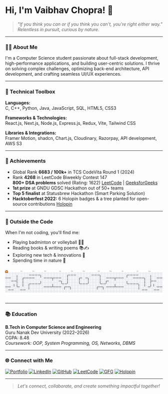 # Hi, I'm Vaibhav Chopra! 👋

> *"If you think you can or if you think you can't, you're right either way."*  
> *Relentless in pursuit, curious by nature.*

---

### 👨‍💻 About Me

I'm a Computer Science student passionate about full-stack development, high-performance applications, and building user-centric solutions. I thrive on solving complex challenges, optimizing back-end architecture, API development, and crafting seamless UI/UX experiences.

---

### 🚀 Technical Toolbox

**Languages:**  
C, C++, Python, Java, JavaScript, SQL, HTML5, CSS3

**Frameworks & Technologies:**  
React.js, Next.js, Node.js, Express.js, Redux, Vite, Tailwind CSS

**Libraries & Integrations:**  
Framer Motion, shadcn, Chart.js, Cloudinary, Razorpay, API development, AWS S3

---

### 🏅 Achievements

- Global Rank **6683 / 100k+** in TCS CodeVita Round 1 (2024)
- Rank **4268** in LeetCode Biweekly Contest 147  
  **800+ DSA problems** solved (Rating: 1622)  [LeetCode](https://leetcode.com/u/Grameco/) | [GeeksforGeeks](https://www.geeksforgeeks.org/user/chopravait7ew/)
- **1st prize** at GNDU GDSC Hackathon out of 50+ teams
- **Top 5 finalist** at Statusbrew Hackathon (Smart Parking Solution)
- **Hacktoberfest 2022:** 6 Holopin badges & a tree planted for open-source contributions  [Holopin](https://www.holopin.io/@grameco#)

---

### 🌱 Outside the Code

When I'm not coding, you'll find me:
- Playing badminton or volleyball 🏸🏐
- Reading books & writing poems 📚✍️
- Exploring new tech & innovations 🤖
- Spending time in nature 🌳


###

<picture>
  <source media="(prefers-color-scheme: dark)" srcset="https://raw.githubusercontent.com/Grameco/Grameco/output/pacman-contribution-graph-dark.svg">
  <source media="(prefers-color-scheme: light)" srcset="https://raw.githubusercontent.com/Grameco/Grameco/output/pacman-contribution-graph.svg">
  <img alt="pacman contribution graph" src="https://raw.githubusercontent.com/Grameco/Grameco/output/pacman-contribution-graph.svg">
</picture>

###
---

### 📚 Education

**B.Tech in Computer Science and Engineering**  
Guru Nanak Dev University (2022–2026)  
CGPA: 8.48  
_Coursework: OOP, System Programming, OS, Networks, DBMS_

---

### 🌐 Connect with Me

[![Portfolio](https://img.shields.io/badge/Portfolio-000?style=for-the-badge&logo=vercel&logoColor=white)](https://next-js-portfolio-black-three.vercel.app/)
[![LinkedIn](https://img.shields.io/badge/LinkedIn-0A66C2?style=for-the-badge&logo=linkedin&logoColor=white)](https://linkedin.com/in/vaibhav-chopra-a04600248)
[![GitHub](https://img.shields.io/badge/GitHub-000?style=for-the-badge&logo=github&logoColor=white)](https://github.com/Grameco)
[![LeetCode](https://img.shields.io/badge/LeetCode-FFA116?style=for-the-badge&logo=leetcode&logoColor=white)](https://leetcode.com/u/Grameco/)
[![GFG](https://img.shields.io/badge/GFG-2F8D46?style=for-the-badge&logo=geeksforgeeks&logoColor=white)](https://www.geeksforgeeks.org/user/chopravait7ew/)
[![Holopin](https://img.shields.io/badge/Holopin-000?style=for-the-badge&logo=holopin&logoColor=white)](https://www.holopin.io/@grameco#)

---

> _Let's connect, collaborate, and create something impactful together!_
